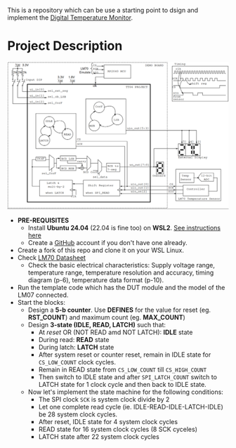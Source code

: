 This is a repository which can be use a starting point to dsign and implement the [Digital Temperature Monitor](https://github.com/silicon-efabless/tt06-silicon-tinytapeout-lm07).

# Project Description

![Block Diagram](docs/tt06-blockdiag.png)

- **PRE-REQUISITES**
  - Install **Ubuntu 24.04** (22.04 is fine too) on **WSL2**. [See instructions here](https://github.com/silicon-vlsi-org/eda-wsl2)
  - Create a [GitHub](https://github.com) account if you don't have one already.
- Create a fork of this repo and clone it on your WSL Linux.
- Check [LM70 Datasheet](docs/datasheet-LM70-TI-tempSensor.pdf)
  - Check the basic electrical characteristics: Supply voltage range, temperature range, temperature resolution and accuracy, timing diagram (p-6), temperature data format (p-10).
- Run the template code which has the DUT module and the model of the LM07 connected.
- Start the blocks:
  - Design a **5-b counter**. Use **DEFINES** for the value for reset (eg. **RST_COUNT**) and maximum count (eg. **MAX_COUNT**)
  - Design **3-state (IDLE, READ, LATCH)**  such that:
    - At _reset_ OR (NOT READ amd NOT LATCH): **IDLE** state
    - During read: **READ** state
    - During latch: **LATCH** state
    - After system reset or counter reset, remain in IDLE state for `CS_LOW_COUNT` clock cycles.
    - Remain in READ state from `CS_LOW_COUNT` till `CS_HIGH_COUNT`
    - Then switch to IDLE state and after `SPI_LATCH_COUNT` switch to LATCH state for 1 clock cycle and then back to IDLE state.
  - Now let's implement the state machine for the following conditions:
    - The SPI clock `SCK` is system clock divide by 2
    - Let one complete read cycle (ie. IDLE-READ-IDLE-LATCH-IDLE) be 28  system clock cycles.
    - After reset, IDLE state for 4 system clock cycles
    - READ state for 16 system clock cycles (8 SCK cyceles)
    - LATCH state after 22 system clock cycles 
